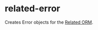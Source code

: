 # related-error

Creates Error objects for the [Related ORM](https://www.npmjs.com/package/related).